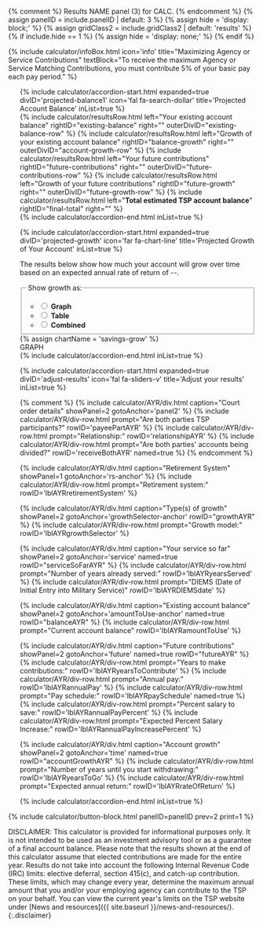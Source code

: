 {% comment %}
Results NAME panel (3) for CALC.
{% endcomment %}
{% assign panelID = include.panelID | default: 3 %}
{% assign hide = 'display: block;' %}
{% assign gridClass2 = include.gridClass2 | default: 'results' %}
{% if include.hide == 1 %} {% assign hide = 'display: none;' %} {% endif %}

<section id="panel-{{ panelID }}" class="calculator-panel" style="{{ hide }}" markdown="1">

{% include calculator/infoBox.html icon='info'
    title="Maximizing Agency or Service Contributions"
    textBlock="To receive the maximum Agency or Service Matching Contributions, you must contribute 5% of your basic pay each pay period."
%}

<ul class="usa-accordion icons">
  <!-- PROJECTED BALANCE -->
{% include calculator/accordion-start.html expanded=true divID='projected-balance1'
    icon='fal fa-search-dollar' title='Projected Account Balance' inList=true %}
<div class="results-grid-frame" markdown="1">
{% include calculator/resultsRow.html left="Your existing account balance"
  rightID="existing-balance" right="" outerDivID="existing-balance-row" %}
{% include calculator/resultsRow.html left="Growth of your existing account balance"
  rightID="balance-growth" right="" outerDivID="account-growth-row" %}
{% include calculator/resultsRow.html left="Your future contributions"
  rightID="future-contributions" right="" outerDivID="future-contributions-row" %}
{% include calculator/resultsRow.html left="Growth of your future contributions"
  rightID="future-growth" right="" outerDivID="future-growth-row" %}
{% include calculator/resultsRow.html left="<strong>Total estimated TSP account balance</strong>"
  rightID="final-total" right="" %}
</div>
{% include calculator/accordion-end.html  inList=true %}

<!-- PROJECTED GROWTH -->
{% include calculator/accordion-start.html expanded=true divID='projected-growth'
    icon='far fa-chart-line' title='Projected Growth of Your Account' inList=true %}
  <div id="resultSelectorDiv"><p>The results below show how much your account will grow over time based on an expected annual rate of return of <span id="annual-rate">--</span>.</p>
<fieldset class="usa-fieldset-inputs projected-growth">
<legend class="">Show growth as:</legend>
<ul class="usa-unstyled-list">
  <li>
  <input type="radio" id="resultSelectorGraph" name="resultSelector" value="graph" onclick="showData('graph');">
  <label for="resultSelectorGraph"><strong>Graph</strong></label>
  </li>

  <li>
  <input type="radio" id="resultSelectorTable" name="resultSelector" value="table" onclick="showData('table');">
  <label for="resultSelectorTable"><strong>Table</strong></label>
  </li>

  <li>
  <input type="radio" id="resultSelectorCombined" name="resultSelector" value="combined" onclick="showData('combined');">
  <label for="resultSelectorCombined"><strong>Combined</strong></label>
  </li>
</ul>
</fieldset></div>
{% assign chartName = 'savings-grow' %}
<div id="show-data-graph" class="hide">
  <div id="chartResult">GRAPH</div>
</div>
<div id="show-data-table" class="usa-width-one-whole" markdown="1">
  <section id="{{chartName}}-section" class="{{chartName}}-table">
    <div id="{{chartName}}-table" class="table-side-scroll"></div>
  </section>
</div> <!-- END div.usa-width-one-whole -->
<div id="show-data-footnote" class="usa-width-one-whole"></div>
{% include calculator/accordion-end.html  inList=true %}

<!-- ADJUST YOUR RESULTS -->
{% include calculator/accordion-start.html expanded=true divID='adjust-results'
    icon='fal fa-sliders-v' title='Adjust your results' inList=true %}

{% comment %}
    {% include calculator/AYR/div.html caption="Court order details" showPanel=2 gotoAnchor='panel2' %}
    {% include calculator/AYR/div-row.html prompt="Are both parties TSP participants?" rowID='payeePartAYR' %}
    {% include calculator/AYR/div-row.html prompt="Relationship:" rowID='relationshipAYR' %}
    {% include calculator/AYR/div-row.html prompt="Are both parties' accounts being divided?" rowID='receiveBothAYR' named=true %}
{% endcomment %}

{% include calculator/AYR/div.html caption="Retirement System" showPanel=1 gotoAnchor='rs-anchor' %}
{% include calculator/AYR/div-row.html prompt="Retirement system:" rowID='lblAYRretirementSystem' %}

{% include calculator/AYR/div.html caption="Type(s) of growth" showPanel=2 gotoAnchor='growthSelector-anchor' rowID="growthAYR" %}
{% include calculator/AYR/div-row.html prompt="Growth model:" rowID='lblAYRgrowthSelector' %}

{% include calculator/AYR/div.html caption="Your service so far" showPanel=2 gotoAnchor='service' named=true rowID="serviceSoFarAYR" %}
{% include calculator/AYR/div-row.html prompt="Number of years already served:" rowID='lblAYRyearsServed' %}
{% include calculator/AYR/div-row.html prompt="DIEMS (Date of Initial Entry into Military Service)" rowID='lblAYRDIEMSdate' %}

{% include calculator/AYR/div.html caption="Existing account balance" showPanel=2 gotoAnchor='amountToUse-anchor' named=true rowID="balanceAYR" %}
{% include calculator/AYR/div-row.html prompt="Current account balance" rowID='lblAYRamountToUse' %}

{% include calculator/AYR/div.html caption="Future contributions" showPanel=2 gotoAnchor='future' named=true rowID="futureAYR" %}
{% include calculator/AYR/div-row.html prompt="Years to make contributions:" rowID='lblAYRyearsToContribute' %}
{% include calculator/AYR/div-row.html prompt="Annual pay:" rowID='lblAYRannualPay' %}
{% include calculator/AYR/div-row.html prompt="Pay schedule:" rowID='lblAYRpaySchedule' named=true %}
{% include calculator/AYR/div-row.html
  prompt="Percent salary to save:" rowID='lblAYRannualPayPercent' %}
{% include calculator/AYR/div-row.html prompt="Expected Percent Salary Increase:" rowID='lblAYRannualPayIncreasePercent' %}

{% include calculator/AYR/div.html caption="Account growth" showPanel=2 gotoAnchor='time' named=true rowID="accountGrowthAYR" %}
{% include calculator/AYR/div-row.html prompt="Number of years until you start withdrawing:" rowID='lblAYRyearsToGo' %}
{% include calculator/AYR/div-row.html prompt="Expected annual return:" rowID='lblAYRrateOfReturn' %}

{% include calculator/accordion-end.html  inList=true %}
</ul>

{% include calculator/button-block.html panelID=panelID prev=2 print=1 %}

</section>


DISCLAIMER: This calculator is provided for informational purposes only. It is not intended to be used as an investment advisory tool or as a guarantee of a final account balance. Please note that the results shown at the end of this calculator assume that elected contributions are made for the entire year. Results do not take into account the following Internal Revenue Code (IRC) limits: <span data-term="Elective Deferral Limit" class="js-glossary-toggle term term-end">elective deferral</span>, <span data-term="Section 415(c) Limit" class="js-glossary-toggle term term-end">section 415(c)</span>, and <span data-term="Catch-Up Contribution Limit" class="js-glossary-toggle term term-end">catch-up contribution</span>. These limits, which may change every year, determine the maximum annual amount that you and/or your employing agency can contribute to the TSP on your behalf. You can view the current year's limits on the TSP website under [News and resources]({{ site.baseurl }}/news-and-resources/).
{:.disclaimer}
